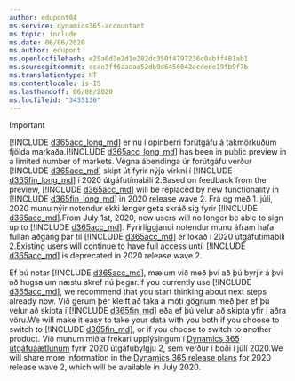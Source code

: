 ```yaml
---
author: edupont04
ms.service: dynamics365-accountant
ms.topic: include
ms.date: 06/06/2020
ms.author: edupont
ms.openlocfilehash: e25a6d3e2d1e282dc350f4797236c0abff481ab1
ms.sourcegitcommit: ccae3ff6aaeaa52db9d6456042acdede19fb9f7b
ms.translationtype: HT
ms.contentlocale: is-IS
ms.lasthandoff: 06/08/2020
ms.locfileid: "3435136"
---
```

> [!IMPORTANT]
> <span data-ttu-id="d9d2f-101">[!INCLUDE [d365acc_long_md](d365acc_long_md.md)] er nú í opinberri forútgáfu á takmörkuðum fjölda markaða.</span><span class="sxs-lookup"><span data-stu-id="d9d2f-101">[!INCLUDE [d365acc_long_md](d365acc_long_md.md)] has been in public preview in a limited number of markets.</span></span> <span data-ttu-id="d9d2f-102">Vegna ábendinga úr forútgáfu verður [!INCLUDE [d365acc_md](d365acc_md.md)] skipt út fyrir nýja virkni í [!INCLUDE [d365fin_long_md](d365fin_long_md.md)] í 2020 útgáfutímabili 2.</span><span class="sxs-lookup"><span data-stu-id="d9d2f-102">Based on feedback from the preview, [!INCLUDE [d365acc_md](d365acc_md.md)] will be replaced by new functionality in [!INCLUDE [d365fin_long_md](d365fin_long_md.md)] in 2020 release wave 2.</span></span> <span data-ttu-id="d9d2f-103">Frá og með 1. júlí, 2020 munu nýir notendur ekki lengur geta skráð sig fyrir [!INCLUDE [d365acc_md](d365acc_md.md)].</span><span class="sxs-lookup"><span data-stu-id="d9d2f-103">From July 1st, 2020, new users will no longer be able to sign up to [!INCLUDE [d365acc_md](d365acc_md.md)].</span></span> <span data-ttu-id="d9d2f-104">Fyrirliggjandi notendur munu áfram hafa fullan aðgang þar til [!INCLUDE [d365acc_md](d365acc_md.md)] er lokað í 2020 útgáfutímabili 2.</span><span class="sxs-lookup"><span data-stu-id="d9d2f-104">Existing users will continue to have full access until [!INCLUDE [d365acc_md](d365acc_md.md)] is deprecated in 2020 release wave 2.</span></span>  

<span data-ttu-id="d9d2f-105">Ef þú notar [!INCLUDE [d365acc_md](d365acc_md.md)], mælum við með því að þú byrjir á því að hugsa um næstu skref nú þegar.</span><span class="sxs-lookup"><span data-stu-id="d9d2f-105">If you currently use [!INCLUDE [d365acc_md](d365acc_md.md)], we recommend that you start thinking about next steps already now.</span></span> <span data-ttu-id="d9d2f-106">Við gerum þér kleift að taka á móti gögnum með þér ef þú velur að skipta í [!INCLUDE [d365fin_md](d365fin_md.md)] eða ef þú velur að skipta yfir í aðra vöru.</span><span class="sxs-lookup"><span data-stu-id="d9d2f-106">We will make it easy to take your data with you both if you choose to switch to [!INCLUDE [d365fin_md](d365fin_md.md)], or if you choose to switch to another product.</span></span> <span data-ttu-id="d9d2f-107">Við munum miðla frekari upplýsingum í [Dynamics 365 útgáfuáætlunum](/dynamics365/release-plans/) fyrir 2020 útgáfubylgju 2, sem verður í boði í júlí 2020.</span><span class="sxs-lookup"><span data-stu-id="d9d2f-107">We will share more information in the [Dynamics 365 release plans](/dynamics365/release-plans/) for 2020 release wave 2, which will be available in July 2020.</span></span>
